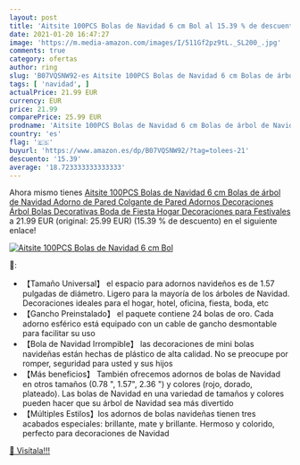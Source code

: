 ```yaml
---
layout: post
title: 'Aitsite 100PCS Bolas de Navidad 6 cm Bol al 15.39 % de descuento'
date: 2021-01-20 16:47:27
image: 'https://m.media-amazon.com/images/I/511Gf2pz9tL._SL200_.jpg'
comments: true
category: ofertas
author: ring
slug: 'B07VQSNW92-es Aitsite 100PCS Bolas de Navidad 6 cm Bolas de árbol de...'
tags: [ 'navidad', ]
actualPrice: 21.99 EUR
currency: EUR
price: 21.99
comparePrice: 25.99 EUR
prodname: 'Aitsite 100PCS Bolas de Navidad 6 cm Bolas de árbol de Navidad Adorno de Pared Colgante de Pared Adornos Decoraciones Árbol Bolas Decorativas Boda de Fiesta Hogar Decoraciones para Festivales'
country: 'es'
flag: '🇪🇸'
buyurl: 'https://www.amazon.es/dp/B07VQSNW92/?tag=tolees-21'
descuento: '15.39'
average: '18.723333333333333'
---
```


Ahora mismo tienes [Aitsite 100PCS Bolas de Navidad 6 cm Bolas de árbol de Navidad Adorno de Pared Colgante de Pared Adornos Decoraciones Árbol Bolas Decorativas Boda de Fiesta Hogar Decoraciones para Festivales](https://www.amazon.es/dp/B07VQSNW92/?tag=tolees-21) a 21.99 EUR (original: 25.99 EUR) (15.39 %  de descuento) en el siguiente enlace!

[![Aitsite 100PCS Bolas de Navidad 6 cm Bol](https://m.media-amazon.com/images/I/511Gf2pz9tL._SL200_.jpg)](https://www.amazon.es/dp/B07VQSNW92/?tag=tolees-21)

🔎:

- 【Tamaño Universal】 el espacio para adornos navideños es de 1.57 pulgadas de diámetro. Ligero para la mayoría de los árboles de Navidad. Decoraciones ideales para el hogar, hotel, oficina, fiesta, boda, etc
- 【Gancho Preinstalado】 el paquete contiene 24 bolas de oro. Cada adorno esférico está equipado con un cable de gancho desmontable para facilitar su uso
- 【Bola de Navidad Irrompible】 las decoraciones de mini bolas navideñas están hechas de plástico de alta calidad. No se preocupe por romper, seguridad para usted y sus hijos
- 【Más beneficios】 También ofrecemos adornos de bolas de Navidad en otros tamaños (0.78 ", 1.57", 2.36 ") y colores (rojo, dorado, plateado). Las bolas de Navidad en una variedad de tamaños y colores pueden hacer que su árbol de Navidad sea más divertido
- 【Múltiples Estilos】los adornos de bolas navideñas tienen tres acabados especiales: brillante, mate y brillante. Hermoso y colorido, perfecto para decoraciones de Navidad

[🛒 Visítala!!!](https://www.amazon.es/dp/B07VQSNW92/?tag=tolees-21)
